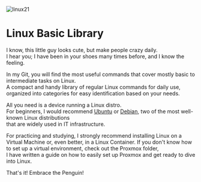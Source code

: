 
![linux21](https://github.com/user-attachments/assets/c95f5291-819b-4183-ae6e-155f340efcc5)

# Linux Basic Library
I know, this little guy looks cute, but make people crazy daily.<br>
I hear you; I have been in your shoes many times before, and I know the feeling. 

In my Git, you will find the most useful commands that cover mostly basic to intermediate tasks on Linux.<br> 
A compact and handy library of regular Linux commands for daily use, organized into categories for easy identification based on your needs.

All you need is a device running a Linux distro.<br>
For beginners, I would recommend [Ubuntu](https://ubuntu.com/download/desktop) or [Debian](https://www.debian.org/distrib/), two of the most well-known Linux distributions<br> 
that are widely used in IT infrastructure.

For practicing and studying, I strongly recommend installing Linux on a Virtual Machine or, even better, in a Linux Container.
If you don't know how to set up a virtual environment, check out the Proxmox folder,<br> 
I have written a guide on how to easily set up Proxmox and get ready to dive into Linux.

That's it! Embrace the Penguin!
